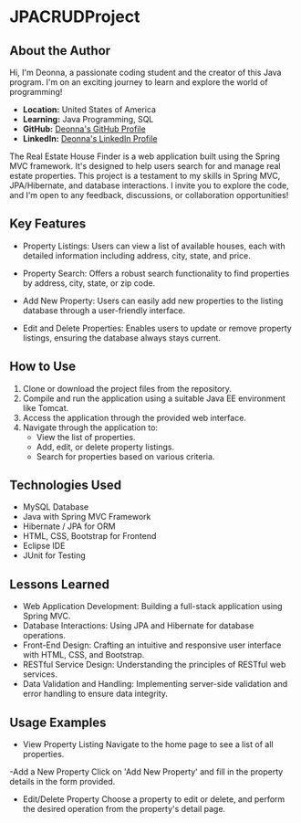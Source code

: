 # JPACRUDProject

## About the Author
Hi, I'm Deonna, a passionate coding student and the creator of this Java program. I'm on an exciting journey to learn and explore the world of programming!

- **Location:** United States of America
- **Learning:** Java Programming, SQL
- **GitHub:** [Deonna's GitHub Profile](https://github.com/Deonnaa)
- **LinkedIn:** [Deonna's LinkedIn Profile](https://www.linkedin.com/in/deonna-aponte-506a3318b/)

The Real Estate House Finder is a web application built using the Spring MVC framework. It's designed to help users search for and manage real estate properties. This project is a testament to my skills in Spring MVC, JPA/Hibernate, and database interactions. I invite you to explore the code, and I'm open to any feedback, discussions, or collaboration opportunities!

## Key Features
- Property Listings: Users can view a list of available houses, each with detailed information including address, city, state, and price.

- Property Search: Offers a robust search functionality to find properties by address, city, state, or zip code.

- Add New Property: Users can easily add new properties to the listing database through a user-friendly interface.

- Edit and Delete Properties: Enables users to update or remove property listings, ensuring the database always stays current.

## How to Use
1. Clone or download the project files from the repository.
2. Compile and run the application using a suitable Java EE environment like Tomcat.
3. Access the application through the provided web interface.
4. Navigate through the application to:
	- View the list of properties.
	- Add, edit, or delete property listings.
	- Search for properties based on various criteria.

## Technologies Used
- MySQL Database
- Java with Spring MVC Framework
- Hibernate / JPA for ORM
- HTML, CSS, Bootstrap for Frontend
- Eclipse IDE
- JUnit for Testing

## Lessons Learned
- Web Application Development: Building a full-stack application using Spring MVC.
- Database Interactions: Using JPA and Hibernate for database operations.
- Front-End Design: Crafting an intuitive and responsive user interface with HTML, CSS, and Bootstrap.
- RESTful Service Design: Understanding the principles of RESTful web services.
- Data Validation and Handling: Implementing server-side validation and error handling to ensure data integrity.


## Usage Examples
- View Property Listing
	Navigate to the home page to see a list of all properties.

-Add a New Property
	Click on 'Add New Property' and fill in the property details in the form provided.

- Edit/Delete Property
	Choose a property to edit or delete, and perform the desired operation from the property's detail page.
